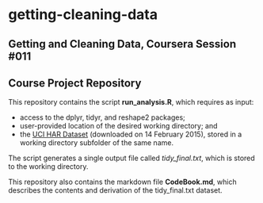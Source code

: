 # getting-cleaning-data
## Getting and Cleaning Data, Coursera Session #011
## Course Project Repository

This repository contains the script <b>run_analysis.R</b>, which requires as input:
* access to the dplyr, tidyr, and reshape2 packages; 
* user-provided location of the desired working directory; and
* the <a href="https://d396qusza40orc.cloudfront.net/getdata%2Fprojectfiles%2FUCI%20HAR%20Dataset.zip">UCI HAR Dataset</a> (downloaded on 14 February 2015), stored in a working directory subfolder of the same name.

The script generates a single output file called <i>tidy_final.txt</i>, which is stored to the working directory. 

This repository also contains the markdown file <b>CodeBook.md</b>, which describes the contents and derivation of the tidy_final.txt dataset.
